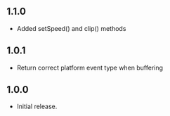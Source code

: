 ## 1.1.0

* Added setSpeed() and clip() methods

## 1.0.1

* Return correct platform event type when buffering

## 1.0.0

* Initial release.
